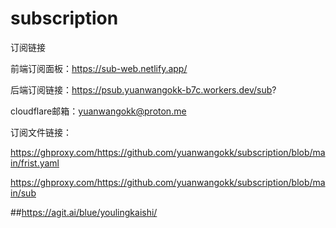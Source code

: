 # subscription

订阅链接

前端订阅面板：https://sub-web.netlify.app/

后端订阅链接：https://psub.yuanwangokk-b7c.workers.dev/sub?

cloudflare邮箱：yuanwangokk@proton.me

订阅文件链接：

https://ghproxy.com/https://github.com/yuanwangokk/subscription/blob/main/frist.yaml

https://ghproxy.com/https://github.com/yuanwangokk/subscription/blob/main/sub

##https://agit.ai/blue/youlingkaishi/
